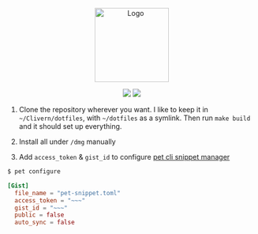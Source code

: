 <p align="center">
    <img alt="Logo" src="https://raw.githubusercontent.com/Clivern/dotfiles/master/img/logo.png" height="150" />
    <p align="center">
        <a href="https://travis-ci.org/Clivern/dotfiles"><img src="https://travis-ci.org/Clivern/dotfiles.svg?branch=master"></a>
        <img src="https://img.shields.io/badge/LICENSE-MIT-orange.svg">
    </p>
</p>



1. Clone the repository wherever you want. I like to keep it in `~/Clivern/dotfiles`, with `~/dotfiles` as a symlink. Then run `make build` and it should set up everything.

2. Install all under `/dmg` manually

3. Add `access_token` & `gist_id` to configure [pet cli snippet manager](https://github.com/knqyf263/pet)
```bash
$ pet configure
```

```toml
[Gist]
  file_name = "pet-snippet.toml"
  access_token = "~~~"
  gist_id = "~~~"
  public = false
  auto_sync = false
```

